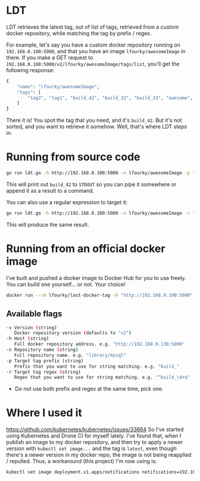 # LDT

LDT retrieves the latest tag, out of list of tags, retrieved from a custom docker repository, while matching the tag by prefix / regex.

For example, let's say you have a custom docker repository running on `192.168.0.100:5000`, and that you have an image `lfourky/awesomeImage` in there. 
If you make a GET request to `192.168.0.100:5000/v2/lfourky/awesomeImage/tags/list`, you'll get the following response: 
```sh
{   
    "name": "lfourky/awesomeImage",
    "tags": [
        "tag2", "tag1", "build_42", "build_32", "build_33", "awesome", "latest", "283"
    ]
}
```
There it is! You spot the tag that you need, and it's `build_42`. But it's not sorted, and you want to retrieve it somehow. Well, that's where LDT steps in.

# Running from source code

```sh
go run ldt.go -h http://192.168.0.100:5000 -n lfourky/awesomeImage -p "build_"
```
This will print out `build_42` to `STDOUT` so you can pipe it somewhere or append it as a result to a command.

You can also use a regular expression to target it:
```sh
go run ldt.go -h http://192.168.0.100:5000 -n lfourky/awesomeImage -r "^build_\d+$"
```
This will produce the same result.

# Running from an official docker image
I've built and pushed a docker image to Docker Hub for you to use freely. 
You can build one yourself... or not. Your choice!
```sh
docker run --rm lfourky/last-docker-tag -h "http://192.168.0.100:5000" -n "awesomeImage" -p "build_"
```

## Available flags
```sh
-v Version (string)
   Docker repository version (defaults to "v2")
-h Host (string)
   Full docker repository address. e.g. "http://192.168.0.130:5000"
-n Repository name (string)
   Full repository name. e.g. "library/mysql"
-p Target tag prefix (string)
   Prefix that you want to use for string matching. e.g. "build_"
-r Target tag regex (string)
   Regex that you want to use for string matching. e.g. "^build_\d+$"
```

* Do not use both prefix and regex at the same time, pick one.

# Where I used it
https://github.com/kubernetes/kubernetes/issues/33664
So I've started using Kubernetes and Drone CI for myself lately. I've found that, when I publish an image to my docker repository, and then try to apply a newer version with `kubectl set image...` and the tag is `latest`, even though there's a newer version in my docker repo, the image is not being reapplied / repulled. Thus, a workaround (this project) I'm now using is:
```sh
kubectl set image deployment.v1.apps/notifications notifications=192.168.0.100:5000/ntf/notifications:$(docker run --rm lfourky/last-docker-tag -h http://192.168.0.100:5000 -n ntf/notifications -p build_)
```
